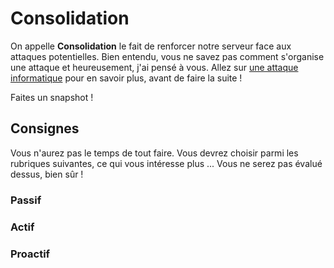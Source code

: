 # Consolidation
On appelle **Consolidation** le fait de renforcer notre serveur face aux attaques potentielles.
Bien entendu, vous ne savez pas comment s'organise une attaque et heureusement, j'ai pensé à vous. Allez sur [une attaque informatique](https://tunkasina.github.io/CoursPereBoullard/#/./Appendices/App.04%20attaque%20informatique.md) pour en savoir plus, avant de faire la suite !

<div class="astuce">Faites un snapshot !</div>

## Consignes
Vous n'aurez pas le temps de tout faire. Vous devrez choisir parmi les rubriques suivantes, ce qui vous intéresse plus ... Vous ne serez pas évalué dessus, bien sûr !

### Passif

### Actif

### Proactif

